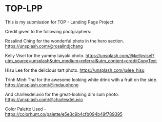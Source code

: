 # TOP-LPP
This is my submission for TOP - Landing Page Project

Credit given to the following photgraphers:

Rosalind Ching for the wonderful photo in the hero section.
https://unsplash.com/@rosalindjchang

Kelly Visel for the yummy taiyaki photo.
https://unsplash.com/@kellyvisel?utm_source=unsplash&utm_medium=referral&utm_content=creditCopyText

Hisu Lee for the delicious tart photo.
https://unsplash.com/@lee_hisu

Trình Minh Thư for the awesome looking white drink with a fruit on the side.
https://unsplash.com/@imdauphong

And charlesdeluvio for the great-looking dim sum photo.
https://unsplash.com/@charlesdeluvio 

  

Color Palette Used -
https://colorhunt.co/palette/e5e3c9b4cfb094b49f789395